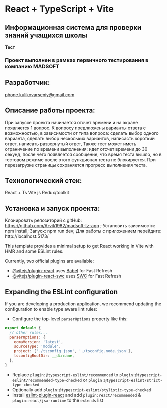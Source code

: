 # React + TypeScript + Vite

##  Информационная система для проверки знаний учащихся школы
**Тест**

### Проект выполнен в рамках первичного тестирования в компанию MADSOFT

## Разработчик:
phone.kulikovarseniy@gmail.com

## Описание работы проекта:

При запуске проекта начинается отсчет времени и на экране появляется 1 вопрос.
К вопросу предлложены варианты ответа с возможностью, в зависимости от типа вопроса:
сделать выбор одного варианта,
сделать выбор нескольких вариантов,
написасть короткий ответ,
написать развернутый ответ,
Также тест может иметь ограничение по времени выполнения:
идет отсчет времени до 30 секунд, после чего появляется сообщение, что время теста вышло, но в тестовом режиме после этого функционал теста не блокируется.
При перезагрузке страницы сохраняется прогресс выполнения теста.

## Технологический стек:
React + Ts
Vite js
Redux/toolkit

## Установка и запуск проекта:
Клонировать репозиторий с gitHub: https://github.com/Arvik1982/madsoft-tz-app ; 
Установить заисимости: npm install; 
Запуск: npm run dev; 
Для работы с приложением перейдите: http://localhost:5173/


This template provides a minimal setup to get React working in Vite with HMR and some ESLint rules.

Currently, two official plugins are available:

- [@vitejs/plugin-react](https://github.com/vitejs/vite-plugin-react/blob/main/packages/plugin-react/README.md) uses [Babel](https://babeljs.io/) for Fast Refresh
- [@vitejs/plugin-react-swc](https://github.com/vitejs/vite-plugin-react-swc) uses [SWC](https://swc.rs/) for Fast Refresh

## Expanding the ESLint configuration

If you are developing a production application, we recommend updating the configuration to enable type aware lint rules:

- Configure the top-level `parserOptions` property like this:

```js
export default {
  // other rules...
  parserOptions: {
    ecmaVersion: 'latest',
    sourceType: 'module',
    project: ['./tsconfig.json', './tsconfig.node.json'],
    tsconfigRootDir: __dirname,
  },
}
```

- Replace `plugin:@typescript-eslint/recommended` to `plugin:@typescript-eslint/recommended-type-checked` or `plugin:@typescript-eslint/strict-type-checked`
- Optionally add `plugin:@typescript-eslint/stylistic-type-checked`
- Install [eslint-plugin-react](https://github.com/jsx-eslint/eslint-plugin-react) and add `plugin:react/recommended` & `plugin:react/jsx-runtime` to the `extends` list

